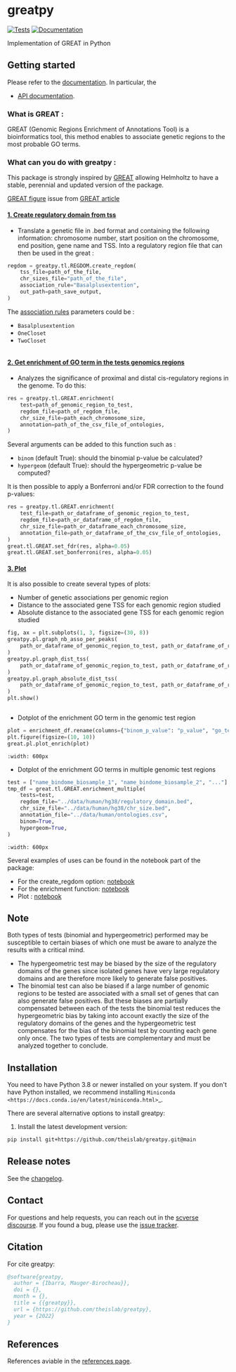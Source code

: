 # greatpy

[![Tests][badge-tests]][link-tests]
[![Documentation][badge-docs]][link-docs]

[badge-tests]: https://img.shields.io/github/workflow/status/ilibarra/greatpy/Test/main
[link-tests]: https://github.com/theislab/greatpy/actions/workflows/test.yml
[badge-docs]: https://img.shields.io/readthedocs/greatpy

Implementation of GREAT in Python

## Getting started

Please refer to the [documentation][link-docs]. In particular, the

-   [API documentation][link-api].

### What is GREAT :

GREAT (Genomic Regions Enrichment of Annotations Tool) is a bioinformatics tool, this method enables to associate genetic regions to the most probable GO terms.

### What can you do with greatpy :

This package is strongly inspired by [GREAT][great_article] allowing Helmholtz to have a stable, perennial and updated version of the package.

[GREAT figure][great_figure] issue from [GREAT article][great_article]

#### <ins>1. Create regulatory domain from tss</ins>

-   Translate a genetic file in .bed format and containing the following information: chromosome number, start position on the chromosome, end position, gene name and TSS.
    Into a regulatory region file that can then be used in the great :

```python
regdom = greatpy.tl.REGDOM.create_regdom(
    tss_file=path_of_the_file,
    chr_sizes_file="path_of_the_file",
    association_rule="Basalplusextention",
    out_path=path_save_output,
)
```

The [association rules][association_rules] parameters could be :

-   `Basalplusextention`
-   `OneCloset`
-   `TwoCloset`

```{image} _static/README_images/association_rule.jpg

```

#### <ins>2. Get enrichment of GO term in the tests genomics regions</ins>

-   Analyzes the significance of proximal and distal cis-regulatory regions in the genome. To do this:

```python
res = greatpy.tl.GREAT.enrichment(
    test=path_of_genomic_region_to_test,
    regdom_file=path_of_regdom_file,
    chr_size_file=path_each_chromosome_size,
    annotation=path_of_the_csv_file_of_ontologies,
)
```

Several arguments can be added to this function such as :

-   `binom` (default True): should the binomial p-value be calculated?
-   `hypergeom` (default True): should the hypergeometric p-value be computed?

It is then possible to apply a Bonferroni and/or FDR correction to the found p-values:

```python
res = greatpy.tl.GREAT.enrichment(
    test_file=path_or_dataframe_of_genomic_region_to_test,
    regdom_file=path_or_dataframe_of_regdom_file,
    chr_size_file=path_or_dataframe_each_chromosome_size,
    annotation_file=path_or_dataframe_of_the_csv_file_of_ontologies,
)
great.tl.GREAT.set_fdr(res, alpha=0.05)
great.tl.GREAT.set_bonferroni(res, alpha=0.05)
```

#### <ins>3. Plot</ins>

It is also possible to create several types of plots:

-   Number of genetic associations per genomic region
-   Distance to the associated gene TSS for each genomic region studied
-   Absolute distance to the associated gene TSS for each genomic region studied

```python
fig, ax = plt.subplots(1, 3, figsize=(30, 8))
greatpy.pl.graph_nb_asso_per_peaks(
    path_or_dataframe_of_genomic_region_to_test, path_or_dataframe_of_regdom_file, ax[0]
)
greatpy.pl.graph_dist_tss(
    path_or_dataframe_of_genomic_region_to_test, path_or_dataframe_of_regdom_file, ax[1]
)
greatpy.pl.graph_absolute_dist_tss(
    path_or_dataframe_of_genomic_region_to_test, path_or_dataframe_of_regdom_file, ax[2]
)
plt.show()
```

```{image} _static/output_images/plot1.png

```

-   Dotplot of the enrichment GO term in the genomic test region

```python
plot = enrichment_df.rename(columns={"binom_p_value": "p_value", "go_term": "name"})
plt.figure(figsize=(10, 10))
great.pl.plot_enrich(plot)
```

```{image} _static/output_images/dotplot.png
:width: 600px
```

-   Dotplot of the enrichment GO terms in multiple genomic test regions

```python
test = ["name_bindome_biosample_1", "name_bindome_biosample_2", "..."]
tmp_df = great.tl.GREAT.enrichment_multiple(
    tests=test,
    regdom_file="../data/human/hg38/regulatory_domain.bed",
    chr_size_file="../data/human/hg38/chr_size.bed",
    annotation_file="../data/human/ontologies.csv",
    binom=True,
    hypergeom=True,
)
```

```{image} _static/output_images/multidot.png
:width: 600px
```

Several examples of uses can be found in the notebook part of the package:

-   For the create_regdom option: [notebook][notebook1]
-   For the enrichment function: [notebook][notebook2]
-   Plot : [notebook][notebook3]

## Note 
Both types of tests (binomial and hypergeometric) performed may be susceptible to certain biases of which one must be aware to analyze the results with a critical mind. 
-   The hypergeometric test may be biased by the size of the regulatory domains of the genes since isolated genes have very large regulatory domains and are therefore more likely to generate false positives. 
-   The binomial test can also be biased if a large number of genomic regions to be tested are associated with a small set of genes that can also generate false positives. 
But these biases are partially compensated between each of the tests the binomial test reduces the hypergeometric bias by taking into account exactly the size of the regulatory domains of the genes and the hypergeometric test compensates for the bias of the binomial test by counting each gene only once.
The two types of tests are complementary and must be analyzed together to conclude. 

## Installation

You need to have Python 3.8 or newer installed on your system. If you don't have
Python installed, we recommend installing `Miniconda <https://docs.conda.io/en/latest/miniconda.html>`\_.

There are several alternative options to install greatpy:

<!--
1) Install the latest release of `greatpy` from `PyPI <https://pypi.org/project/greatpy/>`_:

```bash
pip install greatpy
```
-->

1. Install the latest development version:

```bash
pip install git+https://github.com/theislab/greatpy.git@main
```

## Release notes

See the [changelog][changelog].

## Contact

For questions and help requests, you can reach out in the [scverse discourse][scverse-discourse].
If you found a bug, please use the [issue tracker][issue-tracker].

## Citation

For cite greatpy:

```bibtex
@software{greatpy,
  author = {Ibarra, Mauger-Birocheau}},
  doi = {},
  month = {},
  title = {{greatpy}},
  url = {https://github.com/theislab/greatpy},
  year = {2022}
}
```

## References

References aviable in the [references page][reference].

[scverse-discourse]: https://discourse.scverse.org/
[issue-tracker]: https://github.com/theislab/greatpy/issues
[changelog]: https://greatpy.readthedocs.io/en/latest/changelog.html
[link-docs]: https://greatpy.readthedocs.io/en/latest/
[link-api]: https://greatpy.readthedocs.io/en/latest/api.html
[notebook1]: https://greatpy.readthedocs.io/en/latest/notebooks/01_create_regdom.html
[notebook2]: https://greatpy.readthedocs.io/en/latest/notebooks/02_binom_vs_hypergeom.html
[notebook3]: https://greatpy.readthedocs.io/en/latest/notebooks/07_plot.html
[reference]: https://greatpy.readthedocs.io/en/latest/references.html
[great_article]: https://www.nature.com/articles/nbt.1630
[great_figure]: https://www.nature.com/articles/nbt.1630/figures/1
[association_rules]: https://great-help.atlassian.net/wiki/spaces/GREAT/pages/655443/Association+Rules

